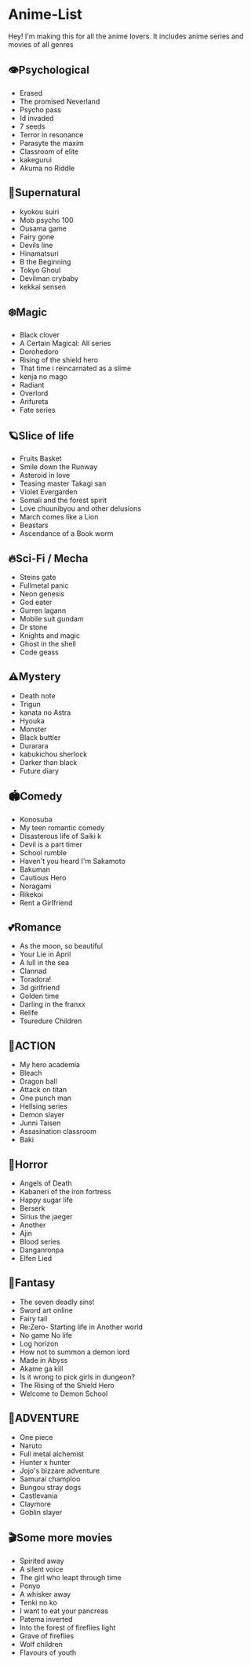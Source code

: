 # Anime-List

Hey! I'm making this for all the anime lovers. It includes anime series and movies of all genres


## 👁Psychological

- Erased
- The promised Neverland
- Psycho pass 
- Id invaded
- 7 seeds
- Terror in resonance
- Parasyte the maxim
- Classroom of elite 
- kakegurui
- Akuma no Riddle

## 🔅Supernatural

- kyokou suiri
- Mob psycho 100
- Ousama game
- Fairy gone
- Devils line
- Hinamatsuri
- B the Beginning 
- Tokyo Ghoul 
- Devilman crybaby
- kekkai sensen

## ❄️Magic

- Black clover 
- A Certain Magical: All series
- Dorohedoro
- Rising of the shield hero
- That time i reincarnated as a slime 
- kenja no mago
- Radiant
- Overlord
- Arifureta
- Fate series

## 🪐Slice of life

- Fruits Basket
- Smile down the Runway
- Asteroid in love
- Teasing master Takagi san
- Violet Evergarden
- Somali and the forest spirit
- Love chuunibyou and other delusions
- March comes like a Lion
- Beastars
- Ascendance of a Book worm

## 🔥Sci-Fi / Mecha

- Steins gate
- Fullmetal panic
- Neon genesis
- God eater
- Gurren lagann
- Mobile suit gundam
- Dr stone
- Knights and magic
- Ghost in the shell
- Code geass

## ⚠️Mystery

- Death note
- Trigun
- kanata no Astra
- Hyouka 
- Monster
- Black buttler
- Durarara
- kabukichou sherlock
- Darker than black
- Future diary

## 🏟Comedy

- Konosuba
- My teen romantic comedy
- Disasterous life of Saiki k
- Devil is a part timer
- School rumble
- Haven't you heard I'm Sakamoto
- Bakuman
- Cautious Hero
- Noragami
- Rikekoi
- Rent a Girlfriend

## 💕Romance

- As the moon, so beautiful
- Your Lie in April
- A lull in the sea
- Clannad
- Toradora!
- 3d girlfriend
- Golden time
- Darling in the franxx
- Relife
- Tsuredure Children

## 🔫ACTION

- My hero academia
- Bleach
- Dragon ball
- Attack on titan
- One punch man
- Hellsing series
- Demon slayer
- Junni Taisen
- Assasination classroom
- Baki

## 🧟Horror

- Angels of Death
- Kabaneri of the iron fortress
- Happy sugar life
- Berserk
- Sirius the jaeger
- Another
- Ajin
- Blood series
- Danganronpa
- Elfen Lied

## 💫Fantasy

- The seven deadly sins!
- Sword art online 
- Fairy tail
- Re:Zero- Starting life in Another world
- No game No life
- Log horizon
- How not to summon a demon lord 
- Made in Abyss
- Akame ga kill
- Is it wrong to pick girls in dungeon?
- The Rising of the Shield Hero
- Welcome to Demon School

## 🥳ADVENTURE

- One piece
- Naruto
- Full metal alchemist
- Hunter x hunter
- Jojo's bizzare adventure
- Samurai champloo
- Bungou stray dogs
- Castlevania
- Claymore
- Goblin slayer

## 🎬Some more movies 

- Spirited away
- A silent voice
- The girl who leapt through time
- Ponyo
- A whisker away
- Tenki no ko
- I want to eat your pancreas
- Patema inverted
- Into the forest of fireflies light
- Grave of fireflies
- Wolf children
- Flavours of youth 
